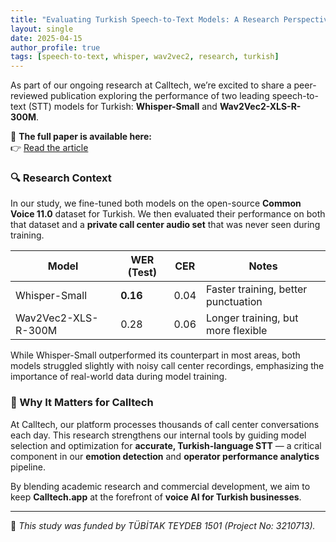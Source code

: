 ```yaml
---
title: "Evaluating Turkish Speech-to-Text Models: A Research Perspective from Calltech"
layout: single
date: 2025-04-15
author_profile: true
tags: [speech-to-text, whisper, wav2vec2, research, turkish]
---
```


As part of our ongoing research at Calltech, we’re excited to share a peer-reviewed publication exploring the performance of two leading speech-to-text (STT) models for Turkish: **Whisper-Small** and **Wav2Vec2-XLS-R-300M**.

📄 **The full paper is available here:**  
👉 <a href="https://dergipark.org.tr/tr/pub/tbbmd/issue/80549/1252487" target="_blank" rel="noopener noreferrer">Read the article</a>


### 🔍 Research Context

In our study, we fine-tuned both models on the open-source **Common Voice 11.0** dataset for Turkish. We then evaluated their performance on both that dataset and a **private call center audio set** that was never seen during training.

| Model               | WER (Test) | CER | Notes |
|--------------------|------------|-----|-------|
| Whisper-Small      | **0.16**   | 0.04| Faster training, better punctuation |
| Wav2Vec2-XLS-R-300M| 0.28       | 0.06| Longer training, but more flexible |

While Whisper-Small outperformed its counterpart in most areas, both models struggled slightly with noisy call center recordings, emphasizing the importance of real-world data during model training.

### 🤝 Why It Matters for Calltech

At Calltech, our platform processes thousands of call center conversations each day. This research strengthens our internal tools by guiding model selection and optimization for **accurate, Turkish-language STT** — a critical component in our **emotion detection** and **operator performance analytics** pipeline.

By blending academic research and commercial development, we aim to keep **Calltech.app** at the forefront of **voice AI for Turkish businesses**.

---
🧠 *This study was funded by TÜBİTAK TEYDEB 1501 (Project No: 3210713).*